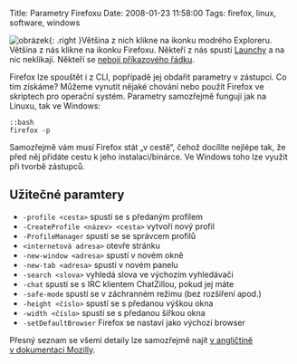 Title: Parametry Firefoxu
Date: 2008-01-23 11:58:00
Tags: firefox, linux, software, windows

![obrázek]({static}/images/37.jpg){: .right }Většina z nich klikne na ikonku modrého Exploreru. Většina z nás klikne na ikonku Firefoxu. Někteří z nás spustí [Launchy]({filename}2007-12-29_launchy.md) a na nic neklikají. Někteří se [nebojí příkazového řádku]({filename}2007-08-30_png-a-internet-explorer.md).

Firefox lze spouštět i z CLI, popřípadě jej obdařit parametry v zástupci. Co tím získáme? Můžeme vynutit nějaké chování nebo použít Firefox ve skriptech pro operační systém. Parametry samozřejmě fungují jak na Linuxu, tak ve Windows:

    ::bash
    firefox -p

Samozřejmě vám musí Firefox stát „v cestě“, čehož docílíte nejlépe tak, že před něj přidáte cestu k jeho instalaci/binárce. Ve Windows toho lze využít při tvorbě zástupců.

## Užitečné paramtery

-    `-profile <cesta>` spustí se s předaným profilem
-    `-CreateProfile <název> <cesta>` vytvoří nový profil
-    `-ProfileManager` spustí se se správcem profilů
-    `<internetová adresa>` otevře stránku
-    `-new-window <adresa>` spustí v novém okně
-    `-new-tab <adresa>` spustí v novém panelu
-    `-search <slova>` vyhledá slova ve výchozím vyhledávači
-    `-chat` spustí se s IRC klientem ChatZillou, pokud jej máte
-    `-safe-mode` spustí se v záchranném režimu (bez rozšíření apod.)
-    `-height <číslo>` spustí se s předanou výškou okna
-    `-width <číslo>` spustí se s předanou šířkou okna
-    `-setDefaultBrowser` Firefox se nastaví jako výchozí browser

Přesný seznam se všemi detaily lze samozřejmě najít [v angličtině v dokumentaci Mozilly](http://developer.mozilla.org/en/docs/Command_Line_Options).

